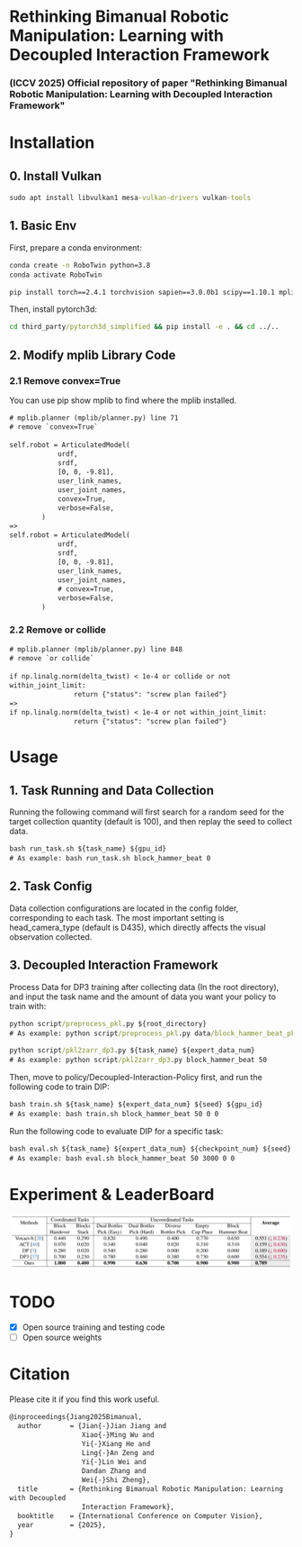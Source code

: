 # Rethinking Bimanual Robotic Manipulation: Learning with Decoupled Interaction Framework
### (ICCV 2025) Official repository of paper "Rethinking Bimanual Robotic Manipulation: Learning with Decoupled Interaction Framework"

# Installation
## 0. Install Vulkan
```cmd
sudo apt install libvulkan1 mesa-vulkan-drivers vulkan-tools
```
## 1. Basic Env
First, prepare a conda environment:
```cmd
conda create -n RoboTwin python=3.8
conda activate RoboTwin
```
```cmd
pip install torch==2.4.1 torchvision sapien==3.0.0b1 scipy==1.10.1 mplib==0.1.1 gymnasium==0.29.1 trimesh==4.4.3 open3d==0.18.0 imageio==2.34.2 pydantic zarr openai huggingface_hub==0.25.0
```
Then, install pytorch3d:
```cmd
cd third_party/pytorch3d_simplified && pip install -e . && cd ../..
```
## 2. Modify mplib Library Code
### 2.1 Remove convex=True
You can use pip show mplib to find where the mplib installed.
```
# mplib.planner (mplib/planner.py) line 71
# remove `convex=True`

self.robot = ArticulatedModel(
            urdf,
            srdf,
            [0, 0, -9.81],
            user_link_names,
            user_joint_names,
            convex=True,
            verbose=False,
        )
=> 
self.robot = ArticulatedModel(
            urdf,
            srdf,
            [0, 0, -9.81],
            user_link_names,
            user_joint_names,
            # convex=True,
            verbose=False,
        )
```
### 2.2 Remove or collide
```
# mplib.planner (mplib/planner.py) line 848
# remove `or collide`

if np.linalg.norm(delta_twist) < 1e-4 or collide or not within_joint_limit:
                return {"status": "screw plan failed"}
=>
if np.linalg.norm(delta_twist) < 1e-4 or not within_joint_limit:
                return {"status": "screw plan failed"}
```

# Usage
## 1. Task Running and Data Collection
Running the following command will first search for a random seed for the target collection quantity (default is 100), and then replay the seed to collect data.
```cmd
bash run_task.sh ${task_name} ${gpu_id}
# As example: bash run_task.sh block_hammer_beat 0
```
## 2. Task Config
Data collection configurations are located in the config folder, corresponding to each task. The most important setting is head_camera_type (default is D435), which directly affects the visual observation collected.
## 3. Decoupled Interaction Framework
Process Data for DP3 training after collecting data (In the root directory), and input the task name and the amount of data you want your policy to train with:
```cmd
python script/preprocess_pkl.py ${root_directory}
# As example: python script/preprocess_pkl.py data/block_hammer_beat_pkl/
```
```cmd
python script/pkl2zarr_dp3.py ${task_name} ${expert_data_num}
# As example: python script/pkl2zarr_dp3.py block_hammer_beat 50
```
Then, move to policy/Decoupled-Interaction-Policy first, and run the following code to train DIP:
```cmd
bash train.sh ${task_name} ${expert_data_num} ${seed} ${gpu_id}
# As example: bash train.sh block_hammer_beat 50 0 0
```
Run the following code to evaluate DIP for a specific task:
```cmd
bash eval.sh ${task_name} ${expert_data_num} ${checkpoint_num} ${seed} ${gpu_id}
# As example: bash eval.sh block_hammer_beat 50 3000 0 0
```
# Experiment & LeaderBoard
![LeaderBoard](./figure/DIF_Results.png)

# TODO
- [x] Open source training and testing code
- [ ] Open source weights

# Citation
Please cite it if you find this work useful.
```
@inproceedings{Jiang2025Bimanual,
  author       = {Jian{-}Jian Jiang and
                  Xiao{-}Ming Wu and
                  Yi{-}Xiang He and
                  Ling{-}An Zeng and
                  Yi{-}Lin Wei and
                  Dandan Zhang and
                  Wei{-}Shi Zheng},
  title        = {Rethinking Bimanual Robotic Manipulation: Learning with Decoupled
                  Interaction Framework},
  booktitle    = {International Conference on Computer Vision},
  year         = {2025},
}
```
